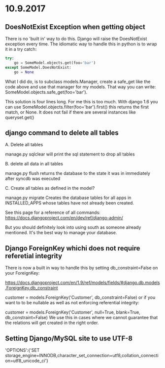 # 10.9.2017

## DoesNotExist Exception when getting object
There is no 'built in' way to do this. Django will raise the DoesNotExist exception every time. The idiomatic way to handle this in python is to wrap it in a try catch:
```python
try:
    go = SomeModel.objects.get(foo='bar')
except SomeModel.DoesNotExist:
    go = None
```    
What I did do, is to subclass models.Manager, create a safe_get like the code above and use that manager for my models. That way you can write: SomeModel.objects.safe_get(foo='bar').

This solution is four lines long. For me this is too much. With django 1.6 you can use SomeModel.objects.filter(foo='bar').first() this returns the first match, or None. It does not fail if there are several instances like queryset.get()

## django command to delete all tables

A. Delete all tables

manage.py sqlclear will print the sql statement to drop all tables

B. delete all data in all tables

manage.py flush returns the database to the state it was in immediately after syncdb was executed

C. Create all tables as defined in the model?

manage.py migrate Creates the database tables for all apps in INSTALLED_APPS whose tables have not already been created.

See this page for a reference of all commands: https://docs.djangoproject.com/en/dev/ref/django-admin/

But you should definitely look into using south as someone already mentioned. It's the best way to manage your database.

## Django ForeignKey whichi does not require referetial integrity
There is now a built in way to handle this by setting db_constraint=False on your ForeignKey:

https://docs.djangoproject.com/en/1.9/ref/models/fields/#django.db.models.ForeignKey.db_constraint

customer = models.ForeignKey('Customer', db_constraint=False)
or if you want to to be nullable as well as not enforcing referential integrity:

customer = models.ForeignKey('Customer', null=True, blank=True, db_constraint=False) 
We use this in cases where we cannot guarantee that the relations will get created in the right order.

## Setting Django/MySQL site to use UTF-8
'OPTIONS':{'SET storage_engine=INNODB,character_set_connection=utf8,collation_connection=utf8_unicode_ci'}
